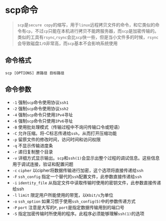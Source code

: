 # scp命令

> `scp`是`secure copy`的缩写，用于`linux`远程拷贝文件的命令，和它类似的命令有`cp`，不过`cp`只能在本机进行拷贝不能跨服务器，而`scp`是加密传输的。
> 类似的工具有`rsync`,`rsync`会比`scp`快一些，但是当小文件多的时候，`rsync`会导致磁盘`I/O`非常高，而`scp`基本不会影响系统使用

## 命令格式

`scp [OPTIONS] 原路径 目标路径`

## 命令参数

- `-1` 强制`scp`命令使用协议`ssh1`
- `-2` 强制`scp`命令使用协议`ssh2`
- `-4` 强制`scp`命令只使用`IPv4`寻址
- `-6` 强制`scp`命令只使用`IPv6`寻址
- `-B` 使用批处理模式（传输过程中不询问传输口令或短语）
- `-C` 允许压缩。将-C标志传递给`ssh`，从而打开压缩功能
- `-p` 留原文件的修改时间，访问时间和访问权限
- `-q` 不显示传输进度条
- `-r` 递归复制整个目录
- `-v` 详细方式显示输出。`scp`和`ssh(1)`会显示出整个过程的调试信息。这些信息用于调试连接，验证和配置问题
- `-c` `cipher` 以cipher将数据传输进行加密，这个选项将直接传递给`ssh`
- `-F` `ssh_config` 指定一个替代的`ssh`配置文件，此参数直接传递给`ssh`
- `-i` `identity_file` 从指定文件中读取传输时使用的密钥文件，此参数直接传递给ssh
- `-l` `limit` 限定用户所能使用的带宽，以`Kbit/s`为单位
- `-o` `ssh_option` 如果习惯于使用`ssh_config(5)`中的参数传递方式
- `-P` `port` 注意是大写的`P`, `port`是指定数据传输用到的端口号
- `-S` 指定加密传输时所使用的程序。此程序必须能够理解`ssh(1)`的选项

